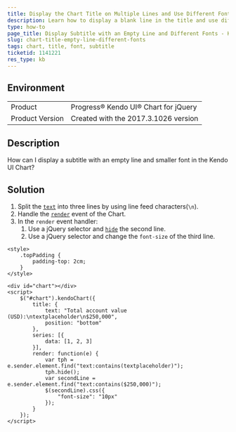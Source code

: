 ```yaml
---
title: Display the Chart Title on Multiple Lines and Use Different Fonts
description: Learn how to display a blank line in the title and use different fonts for every line in the Kendo UI Chart.
type: how-to
page_title: Display Subtitle with an Empty Line and Different Fonts - Kendo UI Chart for jQuery
slug: chart-title-empty-line-different-fonts
tags: chart, title, font, subtitle
ticketid: 1141221
res_type: kb
---
```


## Environment

<table>
 <tr>
  <td>Product</td>
  <td>Progress® Kendo UI® Chart for jQuery</td>
 </tr>
 <tr>
  <td>Product Version</td>
  <td>Created with the 2017.3.1026 version</td>
 </tr>
</table>

## Description

How can I display a subtitle with an empty line and smaller font in the Kendo UI Chart?

## Solution

1. Split the [`text`](https://docs.telerik.com/kendo-ui/api/javascript/dataviz/ui/chart/configuration/title) into three lines by using line feed characters(`\n`).
1. Handle the [`render`](https://docs.telerik.com/kendo-ui/api/javascript/dataviz/ui/chart/events/render) event of the Chart.
1. In the `render` event handler:
	1. Use a jQuery selector and [`hide`](https://api.jquery.com/hide/) the second line.
	1. Use a jQuery selector and change the `font-size` of the third line.

```dojo
<style>
    .topPadding {
        padding-top: 2cm;
    }
</style>

<div id="chart"></div>
<script>
    $("#chart").kendoChart({
        title: {
            text: "Total account value (USD):\ntextplaceholder\n$250,000",
            position: "bottom"
        },
        series: [{
            data: [1, 2, 3]
        }],
        render: function(e) {
            var tph = e.sender.element.find("text:contains(textplaceholder)");
            tph.hide();
            var secondLine = e.sender.element.find("text:contains($250,000)");
            $(secondLine).css({
                "font-size": "10px"
            });
        }
    });
</script>
```
